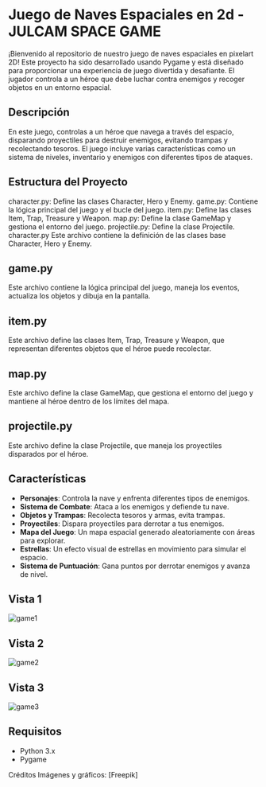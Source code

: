 # Juego de Naves Espaciales en 2d - JULCAM SPACE GAME

¡Bienvenido al repositorio de nuestro juego de naves espaciales en pixelart 2D! Este proyecto ha sido desarrollado usando Pygame y está diseñado para proporcionar una experiencia de juego divertida y desafiante. El jugador controla a un héroe que debe luchar contra enemigos y recoger objetos en un entorno espacial.

## Descripción

En este juego, controlas a un héroe que navega a través del espacio, disparando proyectiles para destruir enemigos, evitando trampas y recolectando tesoros. El juego incluye varias características como un sistema de niveles, inventario y enemigos con diferentes tipos de ataques.

## Estructura del Proyecto
character.py: Define las clases Character, Hero y Enemy.
game.py: Contiene la lógica principal del juego y el bucle del juego.
item.py: Define las clases Item, Trap, Treasure y Weapon.
map.py: Define la clase GameMap y gestiona el entorno del juego.
projectile.py: Define la clase Projectile.
character.py
Este archivo contiene la definición de las clases base Character, Hero y Enemy.

## game.py
Este archivo contiene la lógica principal del juego, maneja los eventos, actualiza los objetos y dibuja en la pantalla.

## item.py
Este archivo define las clases Item, Trap, Treasure y Weapon, que representan diferentes objetos que el héroe puede recolectar.

## map.py
Este archivo define la clase GameMap, que gestiona el entorno del juego y mantiene al héroe dentro de los límites del mapa.

## projectile.py
Este archivo define la clase Projectile, que maneja los proyectiles disparados por el héroe.

## Características

- **Personajes**: Controla la nave y enfrenta diferentes tipos de enemigos.
- **Sistema de Combate**: Ataca a los enemigos y defiende tu nave.
- **Objetos y Trampas**: Recolecta tesoros y armas, evita trampas.
- **Proyectiles**: Dispara proyectiles para derrotar a tus enemigos.
- **Mapa del Juego**: Un mapa espacial generado aleatoriamente con áreas para explorar.
- **Estrellas**: Un efecto visual de estrellas en movimiento para simular el espacio.
- **Sistema de Puntuación**: Gana puntos por derrotar enemigos y avanza de nivel.

## Vista 1
![game1](https://github.com/CamiloPE12/Julcam-Space-Game/assets/110743852/d353e450-0ead-41b7-b6f0-62f6c51beb2b)

## Vista 2
![game2](https://github.com/CamiloPE12/Julcam-Space-Game/assets/110743852/b75363ae-97f2-417d-af15-0e857ea03372)

## Vista 3
![game3](https://github.com/CamiloPE12/Julcam-Space-Game/assets/110743852/b3bd56a8-da5d-43ff-82fc-e496532a6624)


## Requisitos

- Python 3.x
- Pygame


Créditos
Imágenes y gráficos: [Freepik]
